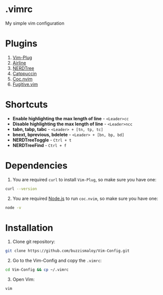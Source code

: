 # .vimrc

My simple vim configuration

# Plugins

1. [Vim-Plug](https://github.com/junegunn/vim-plug)
2. [Airline](https://github.com/vim-airline/vim-airline)
3. [NERDTree](https://github.com/preservim/nerdtree)
4. [Catppuccin](https://github.com/catppuccin/vim)
5. [Coc.nvim](https://github.com/neoclide/coc.nvim)
6. [Fugitive.vim](https://github.com/tpope/vim-fugitive)

# Shortcuts

* **Enable highlighting the max length of line** - `<Leader>cc`
* **Disable highlighting the max length of line** - `<Leader>ncc`
* **tabn, tabp, tabc** - `<Leader> + [tn, tp, tc]`
* **bnext, bprevious, bdelete** - `<Leader> + [bn, bp, bd]`
* **NERDTreeToggle** - `Ctrl + t`
* **NERDTreeFind** - `Ctrl + f`

# Dependencies

1. You are required `curl` to install `Vim-Plug`, so make sure you have one:
```bash
curl --version
```
2. You are required [Node.js](https://nodejs.org/en/download/package-manager/all) to run `coc.nvim`,
   so make sure you have one:
```bash
node -v
```

# Installation

1. Clone git repository:
```bash
git clone https://github.com/buzzismaloy/Vim-Config.git
```
2. Go to the Vim-Config and copy the `.vimrc`:
```bash
cd Vim-Config && cp ~/.vimrc
```
3. Open Vim:
```bash
vim
```
